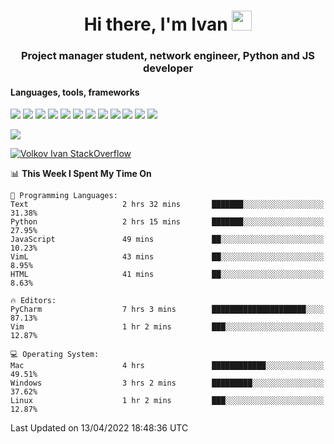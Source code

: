 <h1 align="center">Hi there, I'm Ivan <img src="https://github.com/blackcater/blackcater/blob/main/images/Hi.gif" height="32"></h1>
<h3 align="center">Project manager student, network engineer, Python and JS developer</h3>

<h4>Languages, tools, frameworks</h5>
<p float="left">
<img src="https://img.shields.io/badge/python-3670A0?style=for-the-badge&logo=python&logoColor=ffdd54">
<img src="https://img.shields.io/badge/django-%23092E20.svg?style=for-the-badge&logo=django&logoColor=white">
<img src="https://img.shields.io/badge/postgres-%23316192.svg?style=for-the-badge&logo=postgresql&logoColor=white">
<img src="https://img.shields.io/badge/pycharm-143?style=for-the-badge&logo=pycharm&logoColor=black&color=black&labelColor=green">
<img src="https://img.shields.io/badge/VIM-%2311AB00.svg?style=for-the-badge&logo=vim&logoColor=white">
<img src="https://img.shields.io/badge/Debian-D70A53?style=for-the-badge&logo=debian&logoColor=white">
<img src="https://img.shields.io/badge/Fedora-294172?style=for-the-badge&logo=fedora&logoColor=white">
<img src="https://img.shields.io/badge/mac%20os-000000?style=for-the-badge&logo=macos&logoColor=F0F0F0">
<img src="https://img.shields.io/badge/jira-%230A0FFF.svg?style=for-the-badge&logo=jira&logoColor=white">
<img src="https://img.shields.io/badge/Notion-%23000000.svg?style=for-the-badge&logo=notion&logoColor=white">
<img src="https://img.shields.io/badge/nginx-%23009639.svg?style=for-the-badge&logo=nginx&logoColor=white">
<img src="ttps://img.shields.io/badge/git-%23F05033.svg?style=for-the-badge&logo=git&logoColor=white">
 </p>
 <img src="https://www.codewars.com/users/1interceptor3/badges/large">
 
 [![Volkov Ivan StackOverflow](https://github-readme-stackoverflow.vercel.app/?userID=18140559&layout=compact&theme=dark)](https://stackoverflow.com/users/18140559/volkov-ivan)

<!--START_SECTION:waka-->
📊 **This Week I Spent My Time On** 

```text
💬 Programming Languages: 
Text                     2 hrs 32 mins       ███████░░░░░░░░░░░░░░░░░░   31.38% 
Python                   2 hrs 15 mins       ███████░░░░░░░░░░░░░░░░░░   27.95% 
JavaScript               49 mins             ██░░░░░░░░░░░░░░░░░░░░░░░   10.23% 
VimL                     43 mins             ██░░░░░░░░░░░░░░░░░░░░░░░   8.95% 
HTML                     41 mins             ██░░░░░░░░░░░░░░░░░░░░░░░   8.63%

🔥 Editors: 
PyCharm                  7 hrs 3 mins        █████████████████████░░░░   87.13% 
Vim                      1 hr 2 mins         ███░░░░░░░░░░░░░░░░░░░░░░   12.87%

💻 Operating System: 
Mac                      4 hrs               ████████████░░░░░░░░░░░░░   49.51% 
Windows                  3 hrs 2 mins        █████████░░░░░░░░░░░░░░░░   37.62% 
Linux                    1 hr 2 mins         ███░░░░░░░░░░░░░░░░░░░░░░   12.87%

```


 Last Updated on 13/04/2022 18:48:36 UTC
<!--END_SECTION:waka-->
